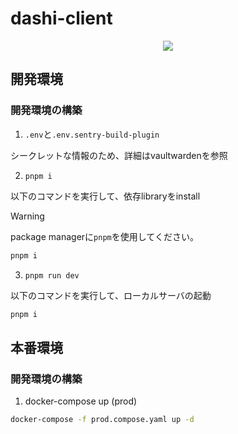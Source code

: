 # dashi-client

<div align="center">
  <img src="https://github.com/sohosai/dashi-client/tree/main/assets" />
</div>

## 開発環境

### 開発環境の構築

1. `.env`と`.env.sentry-build-plugin`

シークレットな情報のため、詳細はvaultwardenを参照

2. `pnpm i`

以下のコマンドを実行して、依存libraryをinstall

> [!WARNING]
> package managerに`pnpm`を使用してください。

```sh
pnpm i
```

3. `pnpm run dev`

以下のコマンドを実行して、ローカルサーバの起動

```sh
pnpm i
```

## 本番環境

### 開発環境の構築

1. docker-compose up (prod)

```sh
docker-compose -f prod.compose.yaml up -d
```
